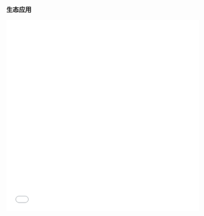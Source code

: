 ### 生态应用

<iframe width="100%" height="500px" src="swiper.html?name=/sco/SCO%20Lucky&num=13" frameborder="0" allowfullscreen></iframe>